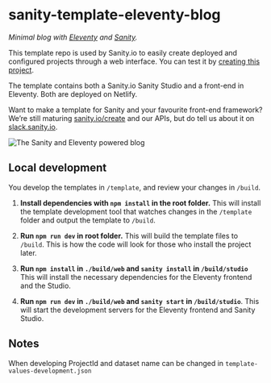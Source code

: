 # sanity-template-eleventy-blog

_Minimal blog with [Eleventy](https://11ty.io) and [Sanity](https://www.sanity.io)._

This template repo is used by Sanity.io to easily create deployed and configured projects through a web interface. You can test it by [creating this project](https://www.sanity.io/create?template=sanity-io%2Fsanity-template-eleventy-blog).

The template contains both a Sanity.io Sanity Studio and a front-end in Eleventy. Both are deployed on Netlify.

Want to make a template for Sanity and your favourite front-end framework? We’re still maturing [sanity.io/create](https://sanity.io/create) and our APIs, but do tell us about it on [slack.sanity.io](https://slack.sanity.io).

![The Sanity and Eleventy powered blog](https://github.com/sanity-io/sanity-template-eleventy-blog/blob/master/assets/frontend.jpg?raw=true)

## Local development

You develop the templates in `/template`, and review your changes in `/build`.

1. **Install dependencies with `npm install` in the root folder.** This will install the template development tool that watches changes in the `/template` folder and output the template to `/build`.

2. **Run `npm run dev` in root folder.** This will build the template files to `/build`. This is how the code will look for those who install the project later.

3. **Run `npm install` in `./build/web` and `sanity install` in `/build/studio`** This will install the necessary dependencies for the Eleventy frontend and the Studio.

4. **Run `npm run dev` in `./build/web` and `sanity start` in `/build/studio`**. This will start the development servers for the Eleventy frontend and Sanity Studio.

## Notes

When developing ProjectId and dataset name can be changed in `template-values-development.json`
